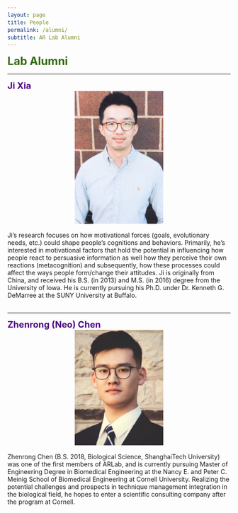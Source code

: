 ```yaml
---
layout: page
title: People
permalink: /alumni/
subtitle: AR Lab Alumni
---
```

<b><span style="font-size: 25px !important; color: 	#326A11;">Lab Alumni</span></b>
<hr>
<b><span style="font-size: 20px !important; color: #4B0082;">Ji Xia</span></b><br>
<div align="center"><img src="images/JiXia_Large.jpg" width="200" align="center" /></div><br>
Ji’s research focuses on how motivational forces (goals, evolutionary needs, etc.) could shape people’s cognitions and behaviors. Primarily, he’s interested in motivational factors that hold the potential in influencing how people react to persuasive information as well how they perceive their own reactions (metacognition) and subsequently, how these processes could affect the ways people form/change their attitudes. Ji is originally from China, and received his B.S. (in 2013) and M.S. (in 2016) degree from the University of Iowa.  He is currently pursuing his Ph.D. under Dr. Kenneth G. DeMarree at the SUNY University at Buffalo.
<br><br>



<hr>
<b><span style="font-size: 20px !important; color: #4B0082;">Zhenrong (Neo) Chen</span></b><br>
<div align="center"><img src="images/ZhenrongChen.jpg" width="200" align="center" /></div><br>
Zhenrong Chen (B.S. 2018, Biological Science, ShanghaiTech University) was one of the first members of ARLab, and is currently pursuing Master of Engineering Degree in Biomedical Engineering at the Nancy E. and Peter C. Meinig School of Biomedical Engineering at Cornell University. Realizing the potential challenges and prospects in technique management integration in the biological field, he hopes to enter a scientific consulting company after the program at Cornell. 
<br><br>






